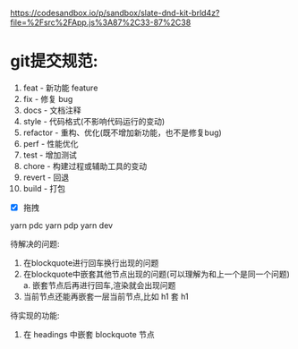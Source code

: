 https://codesandbox.io/p/sandbox/slate-dnd-kit-brld4z?file=%2Fsrc%2FApp.js%3A87%2C33-87%2C38

# git提交规范:

1. feat - 新功能 feature
2. fix - 修复 bug
3. docs - 文档注释
4. style - 代码格式(不影响代码运行的变动)
5. refactor - 重构、优化(既不增加新功能，也不是修复bug)
6. perf - 性能优化
7. test - 增加测试
8. chore - 构建过程或辅助工具的变动
9. revert - 回退
10. build - 打包

- [x] 拖拽

yarn pdc
yarn pdp
yarn dev

待解决的问题:

1. 在blockquote进行回车换行出现的问题
2. 在blockquote中嵌套其他节点出现的问题(可以理解为和上一个是同一个问题)
   a. 嵌套节点后再进行回车,渲染就会出现问题
3. 当前节点还能再嵌套一层当前节点,比如 h1 套 h1

待实现的功能:

1. 在 headings 中嵌套 blockquote 节点
